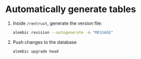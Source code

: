 # Automatically generate tables

1. Inside `/rentrust`, generate the version file:
   ```bash
   alembic revision --autogenerate -m "MESSAGE"
   ```
2. Push changes to the database
   ```bash
   alembic upgrade head
   ```
